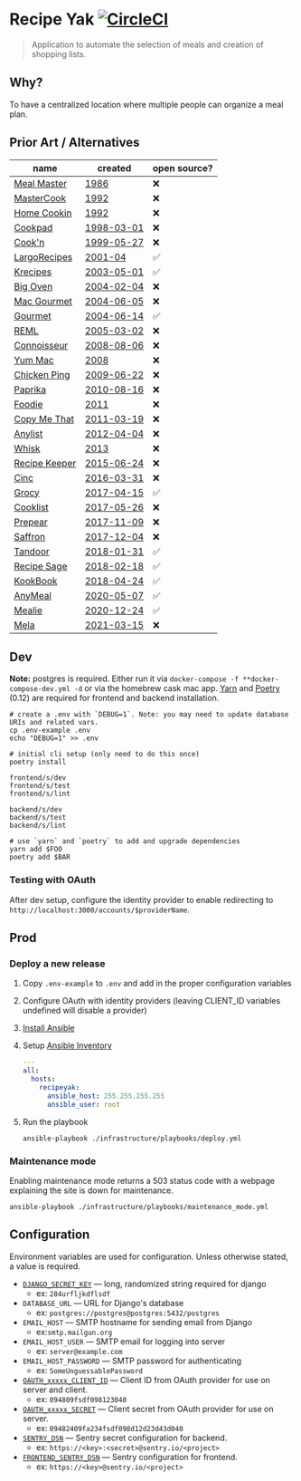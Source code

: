# Recipe Yak [![CircleCI](https://circleci.com/gh/recipeyak/recipeyak.svg?style=svg)](https://circleci.com/gh/recipeyak/recipeyak)

> Application to automate the selection of meals and creation of shopping lists.

## Why?

To have a centralized location where multiple people can organize a meal plan.

## Prior Art / Alternatives

| name                                                                                                          | created                                                                                                                                                                    | open source? |
| ------------------------------------------------------------------------------------------------------------- | -------------------------------------------------------------------------------------------------------------------------------------------------------------------------- | ------------ |
| [Meal Master](https://web.archive.org/web/20090327150531/http://episoft.home.comcast.net/~episoft/mmdesc.htm) | [1986](https://outpostbbs.net/mealmaster.html)                                                                                                                             | ❌           |
| [MasterCook](https://mastercook.com)                                                                          | [1992](https://support.mastercook.com/hc/en-us/articles/115001859663-MasterCook-Content-History)                                                                           | ❌           |
| [Home Cookin](https://web.archive.org/web/20120125063353/http://www.homecookinrecipesoftware.com:80/)         | [1992](https://web.archive.org/web/20120125063353/http://www.homecookinrecipesoftware.com:80/)                                                                             | ❌           |
| [Cookpad](https://cookpad.com/)                                                                               | [1998-03-01](https://en.wikipedia.org/wiki/Cookpad)                                                                                                                        | ❌           |
| [Cook'n](http://www.dvo.com)                                                                                  | [1999-05-27](https://web.archive.org/web/20000304113044/http://www.dvo.com/)                                                                                               | ❌           |
| [LargoRecipes](https://sourceforge.net/projects/largorecipes/)                                                | [2001-04](https://web.archive.org/web/20071023070658/http://www.recipewebservice.com/largorecipes/umldocs/parserclassdocs/src-html/IngredientAmountParser.html)            | ✅           |
| [Krecipes](http://krecipes.sourceforge.net)                                                                   | [2003-05-01](https://sourceforge.net/projects/krecipes/)                                                                                                                   | ✅           |
| [Big Oven](https://www.bigoven.com)                                                                           | [2004-02-04](https://web.archive.org/web/20040204023915/http://www.bigoven.com:80/index.htm)                                                                               | ❌           |
| [Mac Gourmet](https://web.archive.org/web/20080705134330/http://www.macgourmet.com/)                          | [2004-06-05](https://web.archive.org/web/20080705020658/http://www.macgourmet.com/release_notes/2004_06_01_macgourmet-release.html)                                        | ❌           |
| [Gourmet](http://thinkle.github.io/gourmet/)                                                                  | [2004-06-14](https://github.com/thinkle/gourmet/commit/76974abe13839ef3077456238fd163325cbb09da#diff-aac07aefec754086f5c344e2c233862f6a611c739b5647fd456c1b77d3577c79R247) | ✅           |
| [REML](https://sourceforge.net/projects/reml/)                                                                | [2005-03-02](https://sourceforge.net/projects/reml/files/reml%20Source/reml-ref%20Source%200.2/)                                                                           | ❌           |
| [Connoisseur](https://web.archive.org/web/20080811205757/http://www.connoisseurx.com:80/)                     | [2008-08-06](https://web.archive.org/web/20080811205757/http://www.connoisseurx.com:80/)                                                                                   | ❌           |
| [Yum Mac](https://web.archive.org/web/20081113150814/http://yum-mac.com:80/)                                  | [2008](https://web.archive.org/web/20081113150814/http://yum-mac.com:80/)                                                                                                  | ❌           |
| [Chicken Ping](http://web.archive.org/web/20090701031430/http://www.chickenping.com:80/)                      | [2009-06-22](http://web.archive.org/web/20090701031430/http://www.chickenping.com:80/)                                                                                     | ❌           |
| [Paprika](https://www.paprikaapp.com)                                                                         | [2010-08-16](https://www.whois.com/whois/paprikaapp.com)                                                                                                                   | ❌           |
| [Foodie](https://web.archive.org/web/20120220143348/http://foodiesharing.com/)                                | [2011](https://web.archive.org/web/20111129053047/http://foodiesharing.com:80/)                                                                                            | ❌           |
| [Copy Me That](https://www.copymethat.com)                                                                    | [2011-03-19](https://www.whois.com/whois/copymethat.com)                                                                                                                   | ❌           |
| [Anylist](https://www.anylist.com)                                                                            | [2012-04-04](https://twitter.com/AnyListApp)                                                                                                                               | ❌           |
| [Whisk](https://whisk.com)                                                                                    | [2013](https://whisk.com/about/)                                                                                                                                           | ❌           |
| [Recipe Keeper](https://recipekeeperonline.com)                                                               | [2015-06-24](https://www.whois.com/whois/recipekeeperonline.com)                                                                                                           | ❌           |
| [Cinc](https://cinc.kitchen)                                                                                  | [2016-03-31](https://www.whois.com/whois/cinc.kitchen)                                                                                                                     | ❌           |
| [Grocy](https://grocy.info)                                                                                   | [2017-04-15](https://github.com/grocy/grocy/commit/d414c8702ef5fb4037a7f147a2fdda7e47989125)                                                                               | ✅           |
| [Cooklist](https://www.cooklist.co/)                                                                          | [2017-05-26](https://www.whois.com/whois/cooklist.co)                                                                                                                      | ❌           |
| [Prepear](https://www.prepear.com)                                                                            | [2017-11-09](https://web.archive.org/web/20171204225008/https://prepear.com/)                                                                                              | ❌           |
| [Saffron](https://www.mysaffronapp.com)                                                                       | [2017-12-04](https://www.whois.com/whois/mysaffronapp.com)                                                                                                                 | ❌           |
| [Tandoor](https://github.com/TandoorRecipes/recipes)                                                          | [2018-01-31](https://github.com/TandoorRecipes/recipes/commit/598e0b1c698d14ca5ed75674b6ce92edaba3d6e4)                                                                    | ✅           |
| [Recipe Sage](https://github.com/julianpoy/RecipeSage)                                                        | [2018-02-18](https://github.com/julianpoy/RecipeSage/commit/b89e3575f839a20b849f40b5ca0208619524bb57)                                                                      | ✅           |
| [KookBook](https://github.com/KDE/kookbook)                                                                   | [2018-04-24](https://github.com/KDE/kookbook/commit/94f6b8bb07e248b6bb01d694c7ea673c161006bf)                                                                              | ✅           |
| [AnyMeal](https://github.com/wedesoft/anymeal)                                                                | [2020-05-07](https://github.com/wedesoft/anymeal/commit/74ac6865b7b9364f0e68e15c96962221b8f2dc0d)                                                                          | ✅           |
| [Mealie](https://github.com/hay-kot/mealie/)                                                                  | [2020-12-24](https://github.com/hay-kot/mealie/commit/beed8576c2d0499f8db443d39a8e89a37590a126)                                                                            | ✅           |
| [Mela](https://mela.recipes)                                                                                  | [2021-03-15](https://www.whois.com/whois/mela.recipes)                                                                                                                     | ❌           |

## Dev

**Note:** postgres is required. Either run it via `docker-compose -f **docker-compose-dev.yml -d` or via the homebrew cask mac app.
[Yarn](https://yarnpkg.com/en/) and [Poetry](https://github.com/sdispater/poetry) (0.12) are required for frontend and backend installation.

```shell
# create a .env with `DEBUG=1`. Note: you may need to update database URIs and related vars.
cp .env-example .env
echo "DEBUG=1" >> .env

# initial cli setup (only need to do this once)
poetry install

frontend/s/dev
frontend/s/test
frontend/s/lint

backend/s/dev
backend/s/test
backend/s/lint

# use `yarn` and `poetry` to add and upgrade dependencies
yarn add $FOO
poetry add $BAR
```

### Testing with OAuth

After dev setup, configure the identity provider to enable redirecting to
`http://localhost:3000/accounts/$providerName`.

## Prod

### Deploy a new release

1. Copy `.env-example` to `.env` and add in the proper configuration variables
2. Configure OAuth with identity providers (leaving CLIENT_ID variables undefined will disable a provider)
3. [Install Ansible](https://docs.ansible.com/ansible/latest/index.html)
4. Setup [Ansible Inventory](https://docs.ansible.com/ansible/latest/user_guide/intro_inventory.html)

   ```yml
   ---
   all:
     hosts:
       recipeyak:
         ansible_host: 255.255.255.255
         ansible_user: root
   ```

5. Run the playbook

   ```shell
   ansible-playbook ./infrastructure/playbooks/deploy.yml
   ```

### Maintenance mode

Enabling maintenance mode returns a 503 status code with a webpage explaining the site is down for maintenance.

```shell
ansible-playbook ./infrastructure/playbooks/maintenance_mode.yml
```

## Configuration

Environment variables are used for configuration. Unless otherwise stated, a value is required.

- [`DJANGO_SECRET_KEY`][django-secret] — long, randomized string required for django
  - ex: `284urfljkdflsdf`
- `DATABASE_URL` — URL for Django's database
  - ex: `postgres://postgres@postgres:5432/postgres`
- `EMAIL_HOST` — SMTP hostname for sending email from Django
  - ex:`smtp.mailgun.org`
- `EMAIL_HOST_USER` — SMTP email for logging into server
  - ex: `server@example.com`
- `EMAIL_HOST_PASSWORD` — SMTP password for authenticating
  - ex: `SomeUnguessablePassword`
- [`OAUTH_xxxxx_CLIENT_ID`][github-oauth] — Client ID from OAuth provider for use on server and client.
  - ex: `094809fsdf098123040`
- [`OAUTH_xxxxx_SECRET`][github-oauth] — Client secret from OAuth provider for use on server.
  - ex: `09482409fa234fsdf098d12d23d43d040`
- [`SENTRY_DSN`][sentry-dsn] — Sentry secret configuration for backend.
  - ex: `https://<key>:<secret>@sentry.io/<project>`
- [`FRONTEND_SENTRY_DSN`][sentry-dsn] — Sentry configuration for frontend.
  - ex: `https://<key>@sentry.io/<project>`

[django-secret]: https://docs.djangoproject.com/en/dev/ref/settings/#std:setting-SECRET_KEY
[sentry-dsn]: https://docs.sentry.io/quickstart/#about-the-dsn
[github-redirect-uri]: https://developer.github.com/apps/building-oauth-apps/authorization-options-for-oauth-apps/#redirect-urls
[github-oauth]: https://developer.github.com/apps/building-oauth-apps/authorization-options-for-oauth-apps/#web-application-flow
[drknox]: https://github.com/James1345/django-rest-knox
